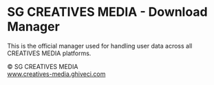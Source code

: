 # SG CREATIVES MEDIA - Download Manager

This is the official manager used for handling user data across all CREATIVES MEDIA platforms.

© SG CREATIVES MEDIA<br/>
www.creatives-media.ghiveci.com